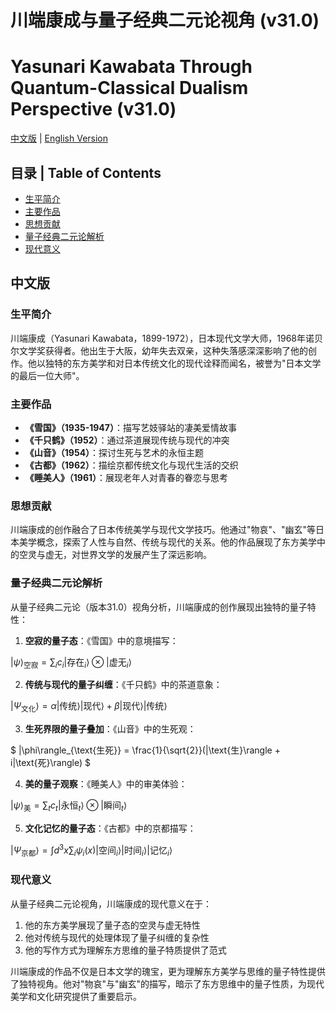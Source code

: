 # 川端康成与量子经典二元论视角 (v31.0)
# Yasunari Kawabata Through Quantum-Classical Dualism Perspective (v31.0)

[中文版](#中文版) | [English Version](#english-version)

## 目录 | Table of Contents
- [生平简介](#生平简介)
- [主要作品](#主要作品)
- [思想贡献](#思想贡献)
- [量子经典二元论解析](#量子经典二元论解析)
- [现代意义](#现代意义)

<a name="中文版"></a>
## 中文版

### 生平简介

川端康成（Yasunari Kawabata，1899-1972），日本现代文学大师，1968年诺贝尔文学奖获得者。他出生于大阪，幼年失去双亲，这种失落感深深影响了他的创作。他以独特的东方美学和对日本传统文化的现代诠释而闻名，被誉为"日本文学的最后一位大师"。

### 主要作品

- **《雪国》（1935-1947）**：描写艺妓驿站的凄美爱情故事
- **《千只鹤》（1952）**：通过茶道展现传统与现代的冲突
- **《山音》（1954）**：探讨生死与艺术的永恒主题
- **《古都》（1962）**：描绘京都传统文化与现代生活的交织
- **《睡美人》（1961）**：展现老年人对青春的眷恋与思考

### 思想贡献

川端康成的创作融合了日本传统美学与现代文学技巧。他通过"物哀"、"幽玄"等日本美学概念，探索了人性与自然、传统与现代的关系。他的作品展现了东方美学中的空灵与虚无，对世界文学的发展产生了深远影响。

### 量子经典二元论解析

从量子经典二元论（版本31.0）视角分析，川端康成的创作展现出独特的量子特性：

1. **空寂的量子态**：《雪国》中的意境描写：

$`
|\psi\rangle_{\text{空寂}} = \sum_i c_i |\text{存在}_i\rangle \otimes |\text{虚无}_i\rangle
`$

2. **传统与现代的量子纠缠**：《千只鹤》中的茶道意象：

$`
|\Psi_{\text{文化}}\rangle = \alpha |\text{传统}\rangle |\text{现代}\rangle + \beta |\text{现代}\rangle |\text{传统}\rangle
`$

3. **生死界限的量子叠加**：《山音》中的生死观：

$`
|\phi\rangle_{\text{生死}} = \frac{1}{\sqrt{2}}(|\text{生}\rangle + i|\text{死}\rangle)
`$

4. **美的量子观察**：《睡美人》中的审美体验：

$`
|\psi\rangle_{\text{美}} = \sum_t c_t |\text{永恒}_t\rangle \otimes |\text{瞬间}_t\rangle
`$

5. **文化记忆的量子态**：《古都》中的京都描写：

$`
|\Psi_{\text{京都}}\rangle = \int d^3x \sum_i \psi_i(x)|\text{空间}_i\rangle |\text{时间}_i\rangle |\text{记忆}_i\rangle
`$

### 现代意义

从量子经典二元论视角，川端康成的现代意义在于：

1. 他的东方美学展现了量子态的空灵与虚无特性
2. 他对传统与现代的处理体现了量子纠缠的复杂性
3. 他的写作方式为理解东方思维的量子特质提供了范式

川端康成的作品不仅是日本文学的瑰宝，更为理解东方美学与思维的量子特性提供了独特视角。他对"物哀"与"幽玄"的描写，暗示了东方思维中的量子性质，为现代美学和文化研究提供了重要启示。

